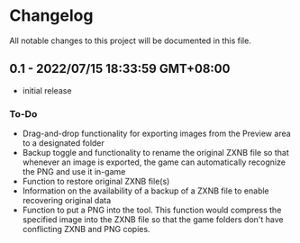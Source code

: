 # Changelog
All notable changes to this project will be documented in
this file.

## 0.1 - 2022/07/15 18:33:59 GMT+08:00
* initial release
### To-Do
* Drag-and-drop functionality for exporting images from the
Preview area to a designated folder
* Backup toggle and functionality to rename the original ZXNB
file so that whenever an image is exported, the game can
automatically recognize the PNG and use it in-game
* Function to restore original ZXNB file(s)
* Information on the availability of a backup of a ZXNB file
to enable recovering original data
* Function to put a PNG into the tool. This function would
compress the specified image into the ZXNB file so that the
game folders don't have conflicting ZXNB and PNG copies.